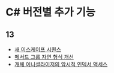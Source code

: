 # C# 버전별 추가 기능

## 13
- [새 이스케이프 시퀀스](13/이스케이프%20시퀀스%20추가.md)
- [메서드 그룹 자연 형식 개선](13/메서드%20그룹%20자연%20형식.md)
- [개체 이니셜라이저의 암시적 인덱서 액세스](13/암시적%20인덱스%20액세스.md)
